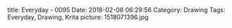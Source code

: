 title: Everyday - 0095
Date: 2018-02-08 06:29:56
Category: Drawing
Tags: Everyday, Drawing, Krita
picture: 1518071396.jpg
